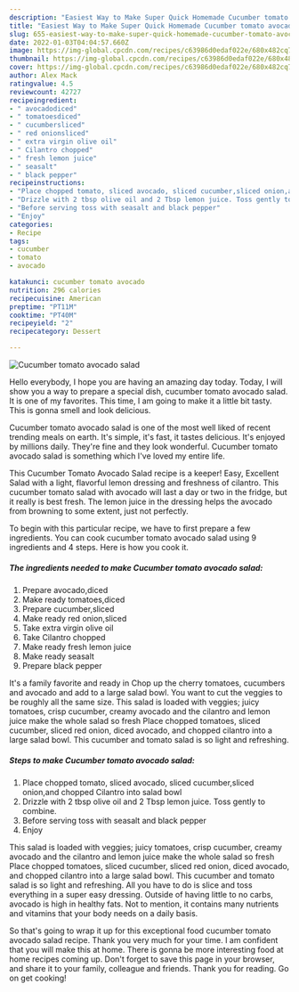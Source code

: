 ```yaml
---
description: "Easiest Way to Make Super Quick Homemade Cucumber tomato avocado salad"
title: "Easiest Way to Make Super Quick Homemade Cucumber tomato avocado salad"
slug: 655-easiest-way-to-make-super-quick-homemade-cucumber-tomato-avocado-salad
date: 2022-01-03T04:04:57.660Z
image: https://img-global.cpcdn.com/recipes/c63986d0edaf022e/680x482cq70/cucumber-tomato-avocado-salad-recipe-main-photo.jpg
thumbnail: https://img-global.cpcdn.com/recipes/c63986d0edaf022e/680x482cq70/cucumber-tomato-avocado-salad-recipe-main-photo.jpg
cover: https://img-global.cpcdn.com/recipes/c63986d0edaf022e/680x482cq70/cucumber-tomato-avocado-salad-recipe-main-photo.jpg
author: Alex Mack
ratingvalue: 4.5
reviewcount: 42727
recipeingredient:
- " avocadodiced"
- " tomatoesdiced"
- " cucumbersliced"
- " red onionsliced"
- " extra virgin olive oil"
- " Cilantro chopped"
- " fresh lemon juice"
- " seasalt"
- " black pepper"
recipeinstructions:
- "Place chopped tomato, sliced avocado, sliced cucumber,sliced onion,and chopped Cilantro into salad bowl"
- "Drizzle with 2 tbsp olive oil and 2 Tbsp lemon juice. Toss gently to combine."
- "Before serving toss with seasalt and black pepper"
- "Enjoy"
categories:
- Recipe
tags:
- cucumber
- tomato
- avocado

katakunci: cucumber tomato avocado 
nutrition: 296 calories
recipecuisine: American
preptime: "PT11M"
cooktime: "PT40M"
recipeyield: "2"
recipecategory: Dessert

---
```



![Cucumber tomato avocado salad](https://img-global.cpcdn.com/recipes/c63986d0edaf022e/680x482cq70/cucumber-tomato-avocado-salad-recipe-main-photo.jpg)

Hello everybody, I hope you are having an amazing day today. Today, I will show you a way to prepare a special dish, cucumber tomato avocado salad. It is one of my favorites. This time, I am going to make it a little bit tasty. This is gonna smell and look delicious.

Cucumber tomato avocado salad is one of the most well liked of recent trending meals on earth. It's simple, it's fast, it tastes delicious. It's enjoyed by millions daily. They're fine and they look wonderful. Cucumber tomato avocado salad is something which I've loved my entire life.

This Cucumber Tomato Avocado Salad recipe is a keeper! Easy, Excellent Salad with a light, flavorful lemon dressing and freshness of cilantro. This cucumber tomato salad with avocado will last a day or two in the fridge, but it really is best fresh. The lemon juice in the dressing helps the avocado from browning to some extent, just not perfectly.


To begin with this particular recipe, we have to first prepare a few ingredients. You can cook cucumber tomato avocado salad using 9 ingredients and 4 steps. Here is how you cook it.

<!--inarticleads1-->

##### The ingredients needed to make Cucumber tomato avocado salad:

1. Prepare  avocado,diced
1. Make ready  tomatoes,diced
1. Prepare  cucumber,sliced
1. Make ready  red onion,sliced
1. Take  extra virgin olive oil
1. Take  Cilantro chopped
1. Make ready  fresh lemon juice
1. Make ready  seasalt
1. Prepare  black pepper


It&#39;s a family favorite and ready in Chop up the cherry tomatoes, cucumbers and avocado and add to a large salad bowl. You want to cut the veggies to be roughly all the same size. This salad is loaded with veggies; juicy tomatoes, crisp cucumber, creamy avocado and the cilantro and lemon juice make the whole salad so fresh Place chopped tomatoes, sliced cucumber, sliced red onion, diced avocado, and chopped cilantro into a large salad bowl. This cucumber and tomato salad is so light and refreshing. 

<!--inarticleads2-->

##### Steps to make Cucumber tomato avocado salad:

1. Place chopped tomato, sliced avocado, sliced cucumber,sliced onion,and chopped Cilantro into salad bowl
1. Drizzle with 2 tbsp olive oil and 2 Tbsp lemon juice. Toss gently to combine.
1. Before serving toss with seasalt and black pepper
1. Enjoy


This salad is loaded with veggies; juicy tomatoes, crisp cucumber, creamy avocado and the cilantro and lemon juice make the whole salad so fresh Place chopped tomatoes, sliced cucumber, sliced red onion, diced avocado, and chopped cilantro into a large salad bowl. This cucumber and tomato salad is so light and refreshing. All you have to do is slice and toss everything in a super easy dressing. Outside of having little to no carbs, avocado is high in healthy fats. Not to mention, it contains many nutrients and vitamins that your body needs on a daily basis. 

So that's going to wrap it up for this exceptional food cucumber tomato avocado salad recipe. Thank you very much for your time. I am confident that you will make this at home. There is gonna be more interesting food at home recipes coming up. Don't forget to save this page in your browser, and share it to your family, colleague and friends. Thank you for reading. Go on get cooking!
